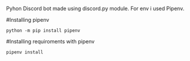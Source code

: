 Pyhon Discord bot made using discord.py module.
For env i used Pipenv.

#Installing pipenv

```
python -m pip install pipenv
```

#Installing requiroments with pipenv

```
pipenv install
```
